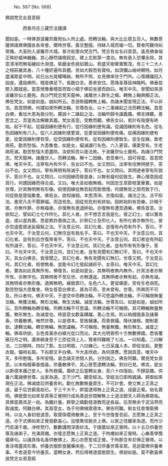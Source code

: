 ﻿　　No. 567 [No. 568]

佛說梵志女首意經

　　　　西晉月氏三藏竺法護譯


聞如是。一時佛游波羅奈鹿苑仙人所止處。而轉法輪。與大比丘眾五百人。無數菩薩俱諸異佛國各各來會。爾時世尊。晨旦整服。持缽入城而福一切。賢者阿難侍如常儀。大圣則入波羅奈大城。普次街里向梵志門。梵志有女名曰首意。遙見佛身端正殊妙威神巍巍。其心靜然諸根寂定。建上玄默第一澹泊。無有衰入恐懼永除。其意清凈而無垢穢如大淵澄。紫磨金色晃如寶山。若盛天樹華實繁茂。有三十二大人之相莊嚴其身。八十種好遍布其體。昱如大殿而有寶柱。如須彌山峻峙顯特。如月盛滿眾星中明。如日出光晃耀暉赫。無所不照。女見佛來住于門外。心懷踴躍回入設座。還詣佛所。稽首佛足下。長跪白言。善來安住。愿降圣尊屈神臨眄。佛垂慈愍入館就座。首意悅豫重稽首而取小榻于佛前坐進而啟曰。唯天中天。曾聞如來游波羅奈仙土鹿苑。為沙門梵志梵天龍神。諸魔世人群生之疇。轉無上輪興顯正法。佛告梵女。如是如是。誠如所云。吾游斯國轉無上輪。為諸未聞宣現正法。不以非法。首意問佛。何謂如來所轉法輪。世尊告女。以十二事緣起之法而轉法輪。首意白佛。重加大恩為我分別。廣說十二緣起之法。法輪所歸令識義趣。佛言諦聽。善思念之。吾當為汝解散其義。梵女首意。受教而聽。佛告女曰。若計有我便有終始。起于不起。從癡因緣則便有行。從行因緣則便有識。從識因緣則有名色。從名色因緣則有六入。從六入因緣則便更習。從更習因緣則便有痛。從痛因緣則便有愛。從愛因緣則便有受。從受因緣則便有有。從有因緣則便致生。從生從緣。致老病死。勤苦愁惱。大患集會。如是女。癡滅識行名色。六入更習。痛愛受有。生老病死滅。勤苦愁惱大患盡除。汝欲知吾以是法故。于波羅奈仙士鹿苑。為諸沙門梵志。梵天龍神。諸魔世人。而轉法輪。解十二因緣。若受奉行。因可得度。首意問佛。唯天中天。法寧有內有外乎。告女曰不也。女又問曰。法寧有住無明號乎。答曰不也。女又問曰。寧有興明有除滅乎。答曰不也。女又問曰。其明達者寧有形貌乎。答曰不也。女又問曰。以何因緣而致是身。以無有癡何從致生。興心慢意因成其行。何謂因緣而得合成。又曰。唯大圣如樹無根。何因忽生莖節枝葉華實。如是世尊。計其無明無有形像。假使因緣從無哲起而致憍慢。何謂無哲之原而致于行。何從致是眾惱集會。佛告女。欲知諸相。本悉清凈。亦復如是。諸法之法。法不知法。愚冥凡夫不聞罪福。而造兇危。因從兇危則有終始。因終始則有苦樂。計曉于彼。亦無作罪。亦無福者。亦復無有進退終始。亦復無有遭苦遇樂。佛告首意。汝欲知之。譬如幻士化作所化。其化人者。亦不想念言我是化。彼之幻士。或以實為虛。或以虛為實。悉是欺詐愚偽之法。計斯幻士及所化人。有所化者亦無所化。彼亦空虛誑惑迷妄癡騃之法。于汝意云何。其幻化者。豈復有內而有外乎。答曰。不也天中天。于汝意云何。幻無住豈有我名乎。答曰。不也天中天。于汝意云何。其幻化者。豈有到后世復來者乎。答曰。不也天中天。于汝意云何。其幻者豈有所起有所滅乎。答曰。不也天中天。于汝意云何。其幻化者。豈有所有有形像乎。答曰。不也天中天。于汝意云何。其幻化者。豈有見聞有幻無幻乎。答曰。不也天中天。其女白佛言。我曾聞之。其幻化者。無有見聞有幻無幻。世尊又問。于汝意云何。其幻化者。假使無身。豈能令幻化發起諸術乎。女答曰。唯天中天。其幻化者。實為如此真無所有。佛復言。如是如是女。其無明者無內無外。計其法者亦無所有。亦無字也。其無明者不至后世。亦無還返。其無明者亦無有起。亦無有滅。其無明者亦無形像。適興無明。緣致眾行。名色六入。更習痛愛。受有生老病死。勤苦愁惱大患集會。時女首意白佛言。甚為可奇。至未曾有。世尊。所興而不可及。所以者何。佛天中天。于虛空中而轉法輪。不可思議所轉法輪。不可稱限無量法輪。無獲法輪。無形法輪。無生法輪。滅度法輪。世尊告曰。如是如是。誠如所云。吾所轉輪為轉空輪。所轉法輪不可思議。所轉法輪不可稱限。其可轉輪無量無獲。無形無生。為滅度也。時首意女歡喜踴躍。善心生焉。則以栴檀搗香及諸華香。供養散佛。唯然世尊。以是德本。誓致擁護。而善救攝。降伏諸根。御制愛欲。逮轉法輪。轉空無輪。無思議輪。不可稱限。無量無獲。無形無生。滅度之輪。佛尋欣欲。五色青黃赤白綠光從口而出。其大光明普照十方無數佛國。悉皆覆蔽日月之明。還來繞身至于三匝從頂上入。賢者阿難曉了七法。一曰知義。二曰解法。三曰曉時。四曰了節。五曰明眾。六曰練己。七日采識人本。即從坐起。更整衣服。偏袒右肩。下右膝叉手白佛。今大圣欣欲。為何感應。愿說其意。唯天中天。多所愍傷。多所安隱。哀念諸天世間人民。分別說之。佛告阿難。爾見梵女首意。以末栴檀華香搗香。供養散佛乎。其心誓愿逮轉法輪。對曰已見。佛言。是女以斯德本護己安人。多所救攝。壽終之后當轉女身。至八十四億劫。不歸惡趣。供養六萬諸佛世尊。出家為道。志于沙門。聽受經法。受經法已即時諷誦。將御如來現在正法。佛滅度后供養舍利。勸化無數無量眾生。不可計會。使立無上正真之道。最于后世窮竟劫已。于三千大千。即當逮得無上正真之道。成最正覺。劫名寶明。佛號寶光如來至真等正覺明行成為善逝世間解無上士道法御天人師為佛眾祐。其佛當壽具足一劫。為難計量。群黎之疇勸發道教而逆長益。后至無余于泥洹界而取滅度。阿難白佛。其首意女。為于何佛植眾德本。佛告阿難。斯女往昔惟衛佛時。以女人身初發道意。取寶珠瓔用散佛上。至于今世復會吾前。志愿無上正真之道。亦于式佛如來正覺發歡喜心。加懷篤信脫衣上佛。以家之信離家為道。而作沙門具滿千歲。凈修梵行。數數講問深奧妙法。于隨葉如來正覺時。以十五日供養世尊及諸弟子。充滿周備。亦復志愿無上正真之道。于拘樓如來正覺時。心樂善學攬攝章句。以諸真珠名香供散佛上。其心亦愿誓成正覺。于拘那含牟尼佛正覺時。以香涂塔盡其形壽。供養衣服飲食醫藥床座。于二日供養世尊圣眾。見迦葉佛供養奉事。不舍道意今供養吾。當轉女身。然后得佛道度脫眾生。佛說如是。莫不歡喜佛說梵志女首意經
